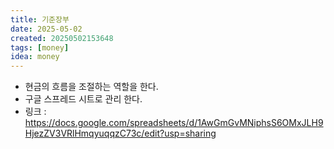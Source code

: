 ```yaml
---
title: 기준장부
date: 2025-05-02
created: 20250502153648
tags: [money]
idea: money
---
```

* 현금의 흐름을 조절하는 역할을 한다.
* 구글 스프레드 시트로 관리 한다.
* 링크 : https://docs.google.com/spreadsheets/d/1AwGmGvMNiphsS6OMxJLH9HjezZV3VRlHmqyuqqzC73c/edit?usp=sharing
